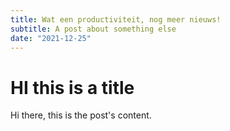 ```yaml
---
title: Wat een productiviteit, nog meer nieuws!
subtitle: A post about something else
date: "2021-12-25" 
---
```

# HI this is a title
Hi there, this is the post's content.